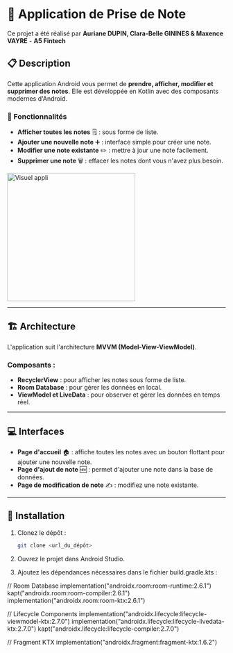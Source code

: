 # **📝 Application de Prise de Note**

Ce projet a été réalisé par **Auriane DUPIN, Clara-Belle GININES & Maxence VAYRE** - **A5 Fintech**

## **📋 Description**
Cette application Android vous permet de **prendre, afficher, modifier et supprimer des notes**. Elle est développée en Kotlin avec des composants modernes d'Android. 

### **🔑 Fonctionnalités** 



- **Afficher toutes les notes** 🗒️ : sous forme de liste.
- **Ajouter une nouvelle note** ➕ : interface simple pour créer une note.
- **Modifier une note existante** ✏️ : mettre à jour une note facilement.
- **Supprimer une note** 🗑️ : effacer les notes dont vous n'avez plus besoin.
<img width="295" alt="Visuel appli" src="https://github.com/user-attachments/assets/b3ef7804-9758-49cf-a56f-2ea8bb9371f2">

---

## **🏗️ Architecture**
L'application suit l'architecture **MVVM (Model-View-ViewModel)**.

### **Composants :**
- **RecyclerView** : pour afficher les notes sous forme de liste.
- **Room Database** : pour gérer les données en local.
- **ViewModel et LiveData** : pour observer et gérer les données en temps réel.

---

## **💻 Interfaces**
- **Page d'accueil** 🏠 : affiche toutes les notes avec un bouton flottant pour ajouter une nouvelle note.
- **Page d'ajout de note** 🆕 : permet d'ajouter une note dans la base de données.
- **Page de modification de note** ✍️ : modifiez une note existante.

---

## **🚀 Installation**

1. Clonez le dépôt :  
   ```bash
   git clone <url_du_dépôt>

2. Ouvrez le projet dans Android Studio.

3. Ajoutez les dépendances nécessaires dans le fichier build.gradle.kts :

// Room Database
implementation("androidx.room:room-runtime:2.6.1")
kapt("androidx.room:room-compiler:2.6.1")
implementation("androidx.room:room-ktx:2.6.1")

// Lifecycle Components
implementation("androidx.lifecycle:lifecycle-viewmodel-ktx:2.7.0")
implementation("androidx.lifecycle:lifecycle-livedata-ktx:2.7.0")
kapt("androidx.lifecycle:lifecycle-compiler:2.7.0")

// Fragment KTX
implementation("androidx.fragment:fragment-ktx:1.6.2")

